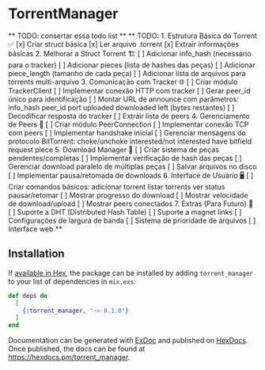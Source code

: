 # TorrentManager
** TODO: consertar essa todo list **
** TODO: 1. Estrutura Básica do Torrent ✅
[x] Criar struct básica
[x] Ler arquivo .torrent
[x] Extrair informações básicas
2. Melhorar a Struct Torrent 🏗️
[ ] Adicionar info_hash (necessário para o tracker)
[ ] Adicionar pieces (lista de hashes das peças)
[ ] Adicionar piece_length (tamanho de cada peça)
[ ] Adicionar lista de arquivos para torrents multi-arquivo
3. Comunicação com Tracker 🌐
[ ] Criar módulo TrackerClient
[ ] Implementar conexão HTTP com tracker
[ ] Gerar peer_id único para identificação
[ ] Montar URL de announce com parâmetros:
info_hash
peer_id
port
uploaded
downloaded
left (bytes restantes)
[ ] Decodificar resposta do tracker
[ ] Extrair lista de peers
4. Gerenciamento de Peers 👥
[ ] Criar módulo PeerConnection
[ ] Implementar conexão TCP com peers
[ ] Implementar handshake inicial
[ ] Gerenciar mensagens do protocolo BitTorrent:
choke/unchoke
interested/not interested
have
bitfield
request
piece
5. Download Manager 💾
[ ] Criar sistema de peças pendentes/completas
[ ] Implementar verificação de hash das peças
[ ] Gerenciar download paralelo de múltiplas peças
[ ] Salvar arquivos no disco
[ ] Implementar pausa/retomada de downloads
6. Interface de Usuário 🖥️
[ ] Criar comandos básicos:
adicionar torrent
listar torrents
ver status
pausar/retomar
[ ] Mostrar progresso do download
[ ] Mostrar velocidade de download/upload
[ ] Mostrar peers conectados
7. Extras (Para Futuro) 🌟
[ ] Suporte a DHT (Distributed Hash Table)
[ ] Suporte a magnet links
[ ] Configurações de largura de banda
[ ] Sistema de prioridade de arquivos
[ ] Interface web **

## Installation

If [available in Hex](https://hex.pm/docs/publish), the package can be installed
by adding `torrent_manager` to your list of dependencies in `mix.exs`:

```elixir
def deps do
  [
    {:torrent_manager, "~> 0.1.0"}
  ]
end
```

Documentation can be generated with [ExDoc](https://github.com/elixir-lang/ex_doc)
and published on [HexDocs](https://hexdocs.pm). Once published, the docs can
be found at <https://hexdocs.pm/torrent_manager>.


